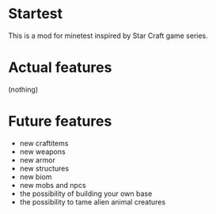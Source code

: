 # Startest
This is a mod for minetest inspired by Star Craft game series.

# Actual features
(nothing)

# Future features
- new craftitems
- new weapons
- new armor
- new structures
- new biom
- new mobs and npcs
- the possibility of building your own base
- the possibility to tame alien animal creatures

